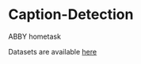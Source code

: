 # Caption-Detection
ABBY hometask

Datasets are available [here](https://drive.google.com/open?id=1VXpGMbfL-5qdzQN2z4bWsz21ojvnPdZv)
